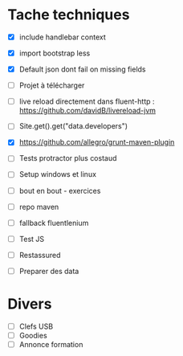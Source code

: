 # Tache techniques

+ [X] include handlebar context
+ [X] import bootstrap less
+ [X] Default json dont fail on missing fields

+ [ ] Projet à télécharger
+ [ ] live reload directement dans fluent-http : https://github.com/davidB/livereload-jvm
+ [ ] Site.get().get("data.developers")
+ [X] https://github.com/allegro/grunt-maven-plugin
+ [ ] Tests protractor plus costaud
+ [ ] Setup windows et linux
+ [ ] bout en bout - exercices
+ [ ] repo maven
+ [ ] fallback fluentlenium
+ [ ] Test JS
+ [ ] Restassured
+ [ ] Preparer des data

# Divers

+ [ ] Clefs USB
+ [ ] Goodies
+ [ ] Annonce formation
